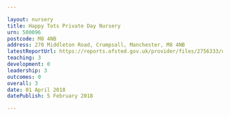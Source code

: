 ```yaml
---

layout: nursery
title: Happy Tots Private Day Nursery
urn: 500096
postcode: M8 4NB
address: 270 Middleton Road, Crumpsall, Manchester, M8 4NB
latestReportUrl: https://reports.ofsted.gov.uk/provider/files/2756333/urn/500096.pdf
teaching: 3
development: 0
leadership: 3
outcomes: 0
overall: 3
date: 01 April 2018 
datePublish: 5 February 2018

---
```

